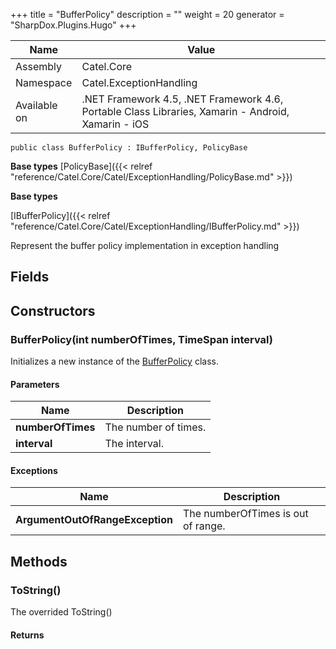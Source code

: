

+++
title = "BufferPolicy" 
description = ""
weight = 20
generator = "SharpDox.Plugins.Hugo"
+++

Name|Value
---|---
Assembly|Catel.Core
Namespace|Catel.ExceptionHandling
Available on|.NET Framework 4.5, .NET Framework 4.6, Portable Class Libraries, Xamarin - Android, Xamarin - iOS

```
public class BufferPolicy : IBufferPolicy, PolicyBase
```

**Base types**
[PolicyBase]({{< relref "reference/Catel.Core/Catel/ExceptionHandling/PolicyBase.md" >}})

**Base types**

[IBufferPolicy]({{< relref "reference/Catel.Core/Catel/ExceptionHandling/IBufferPolicy.md" >}})

Represent the buffer policy implementation in exception handling

## Fields

## Constructors

### BufferPolicy(int numberOfTimes, TimeSpan interval)

Initializes a new instance of the [BufferPolicy](#) class.

#### Parameters

Name|Description
---|---
**numberOfTimes**|The number of times.
**interval**|The interval.

#### Exceptions

Name|Description
---|---
**ArgumentOutOfRangeException**|The numberOfTimes is out of range.

## Methods

### ToString()

The overrided ToString()

#### Returns

